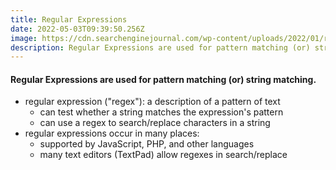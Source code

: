 ```yaml
---
title: Regular Expressions
date: 2022-05-03T09:39:50.256Z
image: https://cdn.searchenginejournal.com/wp-content/uploads/2022/01/regex-seo-61e5c3019676b-sej-1520x800.png
description: Regular Expressions are used for pattern matching (or) string matching.
---
```

#### Regular Expressions are used for pattern matching (or) string matching.

* regular expression ("regex"): a description of a pattern of text
   - can test whether a string matches the expression's pattern
   - can use a regex to search/replace characters in a string
* regular expressions occur in many places: 
   - supported by JavaScript, PHP, and other languages 
   - many text editors (TextPad) allow regexes in search/replace
